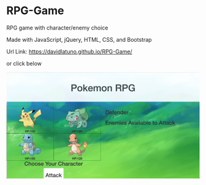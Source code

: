 # RPG-Game
RPG game with character/enemy choice

Made with JavaScript, jQuery, HTML, CSS, and Bootstrap

Url Link: https://davidlatuno.github.io/RPG-Game/

or click below

[![deployed](assets/images/RPG-Game.png)](https://davidlatuno.github.io/RPG-Game/)
